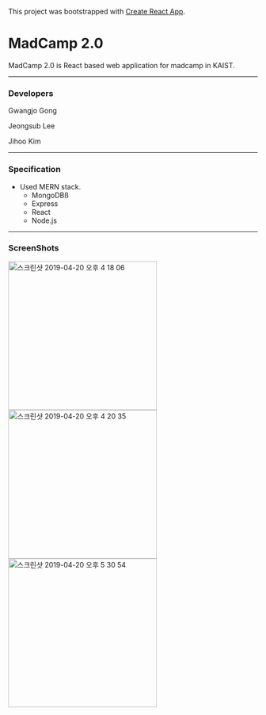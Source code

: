 This project was bootstrapped with [Create React App](https://github.com/facebook/create-react-app).

# MadCamp 2.0

MadCamp 2.0 is React based web application for madcamp in KAIST.

---

### Developers

Gwangjo Gong

Jeongsub Lee

Jihoo Kim

---

### Specification

- Used MERN stack.
    - MongoDBß
    - Express
    - React
    - Node.js

---

### ScreenShots

<img width="300" alt="스크린샷 2019-04-20 오후 4 18 06" src="https://user-images.githubusercontent.com/43431790/56454233-92234d80-6388-11e9-8cf4-41d2772f4e0e.png">

<img width="300" alt="스크린샷 2019-04-20 오후 4 20 35" src="https://user-images.githubusercontent.com/43431790/56454244-c991fa00-6388-11e9-9618-8d0297fbc759.png">

<img width="300" alt="스크린샷 2019-04-20 오후 5 30 54" src="https://user-images.githubusercontent.com/43431790/56454865-38c01c00-6392-11e9-91bd-dd2cafdf3afe.png">
